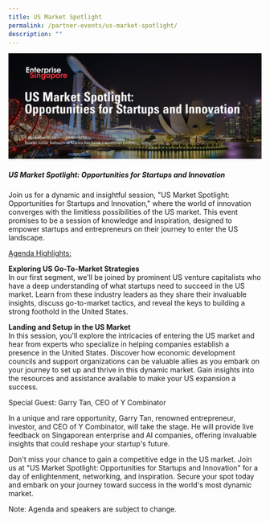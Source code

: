 ```yaml
---
title: US Market Spotlight
permalink: /partner-events/us-market-spotlight/
description: ""
---
```

![](/images/us%20market%20spotlight%20graphic%20(event%20header%201920%20wide).jpg)
##### **US Market Spotlight: Opportunities for Startups and Innovation**


Join us for a dynamic and insightful session, "US Market Spotlight: Opportunities for Startups and Innovation," where the world of innovation converges with the limitless possibilities of the US market. This event promises to be a session of knowledge and inspiration, designed to empower startups and entrepreneurs on their journey to enter the US landscape.

<u>Agenda Highlights:</u>

<b>Exploring US Go-To-Market Strategies</b><br>
In our first segment, we'll be joined by prominent US venture capitalists who have a deep understanding of what startups need to succeed in the US market. Learn from these industry leaders as they share their invaluable insights, discuss go-to-market tactics, and reveal the keys to building a strong foothold in the United States.

<b>Landing and Setup in the US Market</b><br>In this session, you'll explore the intricacies of entering the US market and hear from experts who specialize in helping companies establish a presence in the United States. Discover how economic development councils and support organizations can be valuable allies as you embark on your journey to set up and thrive in this dynamic market. Gain insights into the resources and assistance available to make your US expansion a success.

Special Guest: Garry Tan, CEO of Y Combinator

In a unique and rare opportunity, Garry Tan, renowned entrepreneur, investor, and CEO of Y Combinator, will take the stage. He will provide live feedback on Singaporean enterprise and AI companies, offering invaluable insights that could reshape your startup's future.

Don't miss your chance to gain a competitive edge in the US market. Join us at "US Market Spotlight: Opportunities for Startups and Innovation" for a day of enlightenment, networking, and inspiration. Secure your spot today and embark on your journey toward success in the world's most dynamic market.

Note: Agenda and speakers are subject to change.

